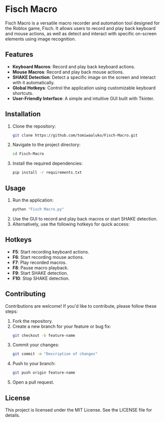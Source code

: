 # Fisch Macro

Fisch Macro is a versatile macro recorder and automation tool designed for the Roblox game, Fisch. It allows users to record and play back keyboard and mouse actions, as well as detect and interact with specific on-screen elements using image recognition.

## Features

- **Keyboard Macros**: Record and play back keyboard actions.
- **Mouse Macros**: Record and play back mouse actions.
- **SHAKE Detection**: Detect a specific image on the screen and interact with it automatically.
- **Global Hotkeys**: Control the application using customizable keyboard shortcuts.
- **User-Friendly Interface**: A simple and intuitive GUI built with Tkinter.

## Installation

1. Clone the repository:
   ```bash
   git clone https://github.com/tomiwaaluko/Fisch-Macro.git
   ```
2. Navigate to the project directory:
   ```bash
   cd Fisch-Macro
   ```
3. Install the required dependencies:
   ```bash
   pip install -r requirements.txt
   ```

## Usage

1. Run the application:
   ```bash
   python "Fisch Macro.py"
   ```
2. Use the GUI to record and play back macros or start SHAKE detection.
3. Alternatively, use the following hotkeys for quick access:

## Hotkeys

- **F5**: Start recording keyboard actions.
- **F6**: Start recording mouse actions.
- **F7**: Play recorded macros.
- **F8**: Pause macro playback.
- **F9**: Start SHAKE detection.
- **F10**: Stop SHAKE detection.

## Contributing

Contributions are welcome! If you'd like to contribute, please follow these steps:

1. Fork the repository.
2. Create a new branch for your feature or bug fix:
   ```bash
   git checkout -b feature-name
   ```
3. Commit your changes:
   ```bash
   git commit -m "Description of changes"
   ```
4. Push to your branch:
   ```bash
   git push origin feature-name
   ```
5. Open a pull request.

## License

This project is licensed under the MIT License. See the LICENSE file for details.
